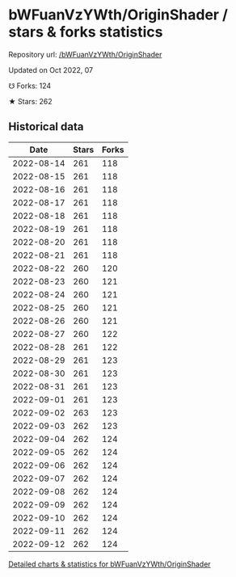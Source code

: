 # bWFuanVzYWth/OriginShader / stars & forks statistics

Repository url: [/bWFuanVzYWth/OriginShader](https://github.com/bWFuanVzYWth/OriginShader)

Updated on Oct 2022, 07

☋ Forks: 124

★ Stars: 262

## Historical data
| Date | Stars | Forks |
|------|-------|-------|
| 2022-08-14 | 261 | 118 | 
| 2022-08-15 | 261 | 118 | 
| 2022-08-16 | 261 | 118 | 
| 2022-08-17 | 261 | 118 | 
| 2022-08-18 | 261 | 118 | 
| 2022-08-19 | 261 | 118 | 
| 2022-08-20 | 261 | 118 | 
| 2022-08-21 | 261 | 118 | 
| 2022-08-22 | 260 | 120 | 
| 2022-08-23 | 260 | 121 | 
| 2022-08-24 | 260 | 121 | 
| 2022-08-25 | 260 | 121 | 
| 2022-08-26 | 260 | 121 | 
| 2022-08-27 | 260 | 122 | 
| 2022-08-28 | 261 | 122 | 
| 2022-08-29 | 261 | 123 | 
| 2022-08-30 | 261 | 123 | 
| 2022-08-31 | 261 | 123 | 
| 2022-09-01 | 261 | 123 | 
| 2022-09-02 | 263 | 123 | 
| 2022-09-03 | 262 | 123 | 
| 2022-09-04 | 262 | 124 | 
| 2022-09-05 | 262 | 124 | 
| 2022-09-06 | 262 | 124 | 
| 2022-09-07 | 262 | 124 | 
| 2022-09-08 | 262 | 124 | 
| 2022-09-09 | 262 | 124 | 
| 2022-09-10 | 262 | 124 | 
| 2022-09-11 | 262 | 124 | 
| 2022-09-12 | 262 | 124 | 


[Detailed charts & statistics for bWFuanVzYWth/OriginShader](https://reviewgithub.com/rep/bWFuanVzYWth/OriginShader)
